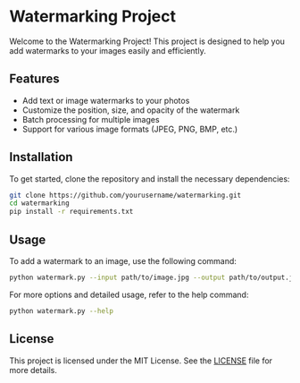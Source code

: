 # Watermarking Project

Welcome to the Watermarking Project! This project is designed to help you add watermarks to your images easily and efficiently.

## Features

- Add text or image watermarks to your photos
- Customize the position, size, and opacity of the watermark
- Batch processing for multiple images
- Support for various image formats (JPEG, PNG, BMP, etc.)

## Installation

To get started, clone the repository and install the necessary dependencies:

```bash
git clone https://github.com/yourusername/watermarking.git
cd watermarking
pip install -r requirements.txt
```

## Usage

To add a watermark to an image, use the following command:

```bash
python watermark.py --input path/to/image.jpg --output path/to/output.jpg --watermark path/to/watermark.png
```

For more options and detailed usage, refer to the help command:

```bash
python watermark.py --help
```

## License

This project is licensed under the MIT License. See the [LICENSE](LICENSE) file for more details.
